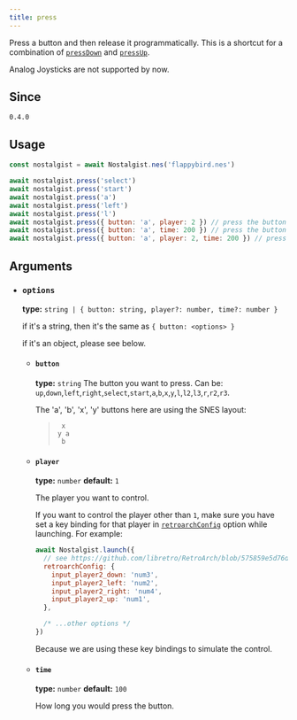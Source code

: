 ```yaml
---
title: press
---
```


Press a button and then release it programmatically. This is a shortcut for a combination of [`pressDown`](/apis/press-down) and [`pressUp`](/apis/press-up).

Analog Joysticks are not supported by now.

## Since
`0.4.0`

## Usage
```js
const nostalgist = await Nostalgist.nes('flappybird.nes')

await nostalgist.press('select')
await nostalgist.press('start')
await nostalgist.press('a')
await nostalgist.press('left')
await nostalgist.press('l')
await nostalgist.press({ button: 'a', player: 2 }) // press the button "a" on player 2's controller
await nostalgist.press({ button: 'a', time: 200 }) // press the button "a" for 200 milliseconds
await nostalgist.press({ button: 'a', player: 2, time: 200 }) // press the button "a" on player 2's controller for 200 milliseconds
```

## Arguments
+ ### `options`

  **type:** `string | { button: string, player?: number, time?: number }`

  if it's a string, then it's the same as `{ button: <options> }`

  if it's an object, please see below.

  + #### `button`
    **type:** `string`
    The button you want to press. Can be: `up`,`down`,`left`,`right`,`select`,`start`,`a`,`b`,`x`,`y`,`l`,`l2`,`l3`,`r`,`r2`,`r3`.

    The 'a', 'b', 'x', 'y' buttons here are using the SNES layout:
    > <pre><code> x<br>y a<br> b</code></pre>

  + #### `player`
    **type:** `number` **default:** `1`

    The player you want to control.

    If you want to control the player other than `1`, make sure you have set a key binding for that player in [`retroarchConfig`](/apis/launch#retroarchconfig) option while launching.
    For example:
    ```js
    await Nostalgist.launch({
      // see https://github.com/libretro/RetroArch/blob/575859e5d76d921cb490f55afcd0bbca90d4a742/retroarch.cfg#L468-L483
      retroarchConfig: {
        input_player2_down: 'num3',
        input_player2_left: 'num2',
        input_player2_right: 'num4',
        input_player2_up: 'num1',
      },

      /* ...other options */
    })
    ```
    Because we are using these key bindings to simulate the control.

  + #### `time`
    **type:** `number` **default:** `100`

    How long you would press the button.
